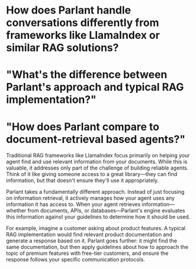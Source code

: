# How does Parlant handle conversations differently from frameworks like LlamaIndex or similar RAG solutions?

# "What's the difference between Parlant's approach and typical RAG implementation?"

# "How does Parlant compare to document-retrieval based agents?"

Traditional RAG frameworks like LlamaIndex focus primarily on helping your agent find and use relevant information from your documents. While this is valuable, it addresses only part of the challenge of building reliable agents. Think of it like giving someone access to a great library—they can find information, but that doesn't ensure they'll use it appropriately.

Parlant takes a fundamentally different approach. Instead of just focusing on information retrieval, it actively manages how your agent uses any information it has access to. When your agent retrieves information—whether from documents, APIs, or databases—Parlant's engine evaluates this information against your guidelines to determine how it should be used.

For example, imagine a customer asking about product features. A typical RAG implementation would find relevant product documentation and generate a response based on it. Parlant goes further: it might find the same documentation, but then apply guidelines about how to approach the topic of premium features with free-tier customers, and ensure the response follows your specific communication protocols.
